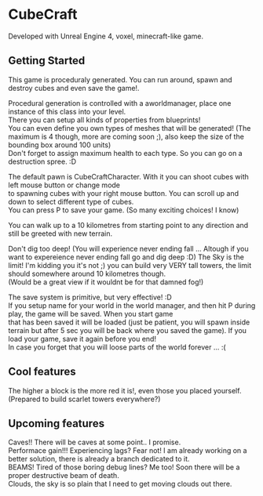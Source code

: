 # CubeCraft

Developed with Unreal Engine 4, voxel, minecraft-like game.  

## Getting Started
  
This game is proceduraly generated. You can run around, spawn and destroy cubes and even save the game!.  
  
Procedural generation is controlled with a aworldmanager, place one instance of this class into your level.   
There you can setup all kinds of properties from blueprints!  
You can even define you own types of meshes that will be generated! (The maximum is 4 though, more are coming soon ;), also keep the   size of the bounding box around 100 units)  
Don't forget to assign maximum health to each type. So you can go on a destruction spree. :D  
  
The default pawn is CubeCraftCharacter. With it you can shoot cubes with left mouse button or change mode   
to spawning cubes with your right mouse button. You can scroll up and down to select different type of cubes.  
You can press P to save your game. (So many exciting choices! I know)  
  
You can walk up to a 10 kilometres from starting point to any direction and still be greeted with new terrain.  
  
Don't dig too deep! (You will experience never ending fall ... Altough if you want to expereience never ending fall go and dig deep :D) 
The Sky is the limit! I'm kidding you it's not ;) you can build very VERY tall towers, the limit should somewhere around 10 kilometres   though.  
(Would be a great view if it wouldnt be for that damned fog!)  
  
The save system is primitive, but very effective! :D  
If you setup name for your world in the world manager, and then hit P during play, the game will be saved. When you start game  
that has been saved it will be loaded (just be patient, you will spawn inside terrain but after 5 sec you will be back where you saved   the game). If you load your game, save it again before you end!  
In case you forget that you will loose parts of the world forever ... :(
  
## Cool features
The higher a block is the more red it is!, even those you placed yourself.(Prepared to build scarlet towers everywhere?)

## Upcoming features
Caves!! There will be caves at some point.. I promise.  
Performace gain!!! Experiencing lags? Fear not! I am already working on a better solution, there is already a branch dedicated to it.  
BEAMS! Tired of those boring debug lines? Me too! Soon there will be a proper destructive beam of death.  
Clouds, the sky is so plain that I need to get moving clouds out there.  




